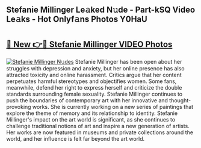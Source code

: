 ## Stefanie Millinger Le𝚊ked N𝚞de - Part-kSQ Video Le𝚊ks - Hot Onlyf𝚊ns Photos Y0HaU

# <h2><a href="http://ac12297.deff.icu/?id=Stefanie+Millinger">🔗 New 👉🔴 Stefanie Millinger VIDEO Photos</a></h2>

[![Stefanie Millinger N𝚞des](https://i.imgur.com/rIISA9y.gif)](http://ac12297.deff.icu/?id=Stefanie+Millinger)
Stefanie Millinger has been open about her struggles with depression and anxiety, but her online presence has also attracted toxicity and online harassment. Critics argue that her content perpetuates harmful stereotypes and objectifies women. Some fans, meanwhile, defend her right to express herself and criticize the double standards surrounding female sexuality. Stefanie Millinger continues to push the boundaries of contemporary art with her innovative and thought-provoking works. She is currently working on a new series of paintings that explore the theme of memory and its relationship to identity. Stefanie Millinger's impact on the art world is significant, as she continues to challenge traditional notions of art and inspire a new generation of artists. Her works are now featured in museums and private collections around the world, and her influence is felt far beyond the art world.
